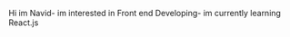 Hi im Navid-
im interested in Front end Developing- 
im currently learning React.js
<!---
ImNvixxx/ImNvixxx is a ✨ special ✨ repository because its `README.md` (this file) appears on your GitHub profile.
You can click the Preview link to take a look at your changes.
--->
